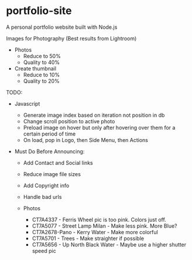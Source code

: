 # portfolio-site
A personal portfolio website built with Node.js

Images for Photography
(Best results from Lightroom)
- Photos
    - Reduce to 50%
    - Quality to 40%
- Create thumbnail
    - Reduce to 10%
    - Quality to 20%


TODO:
- Javascript
    - Generate image index based on iteration not position in db
    - Change scroll position to active photo
    - Preload image on hover but only after hovering over them for a certain period of time
    - On load, pop in Logo, then Side Menu, then Actions


- Must Do Before Announcing:
    - Add Contact and Social links
    - Reduce image file sizes
    - Add Copyright info
    - Handle bad urls

    - Photos
        - CT7A4337 - Ferris Wheel pic is too pink. Colors just off.
        - CT7A5077 - Street Lamp Milan - Make less pink. More Blue?
        - CT7A2678-Pano - Kerry Water - Make more colorful
        - CT7A5701 - Trees - Make straighter if possible
        - CT7A5656 - Up North Black Water - Maybe use a higher shutter speed pic

